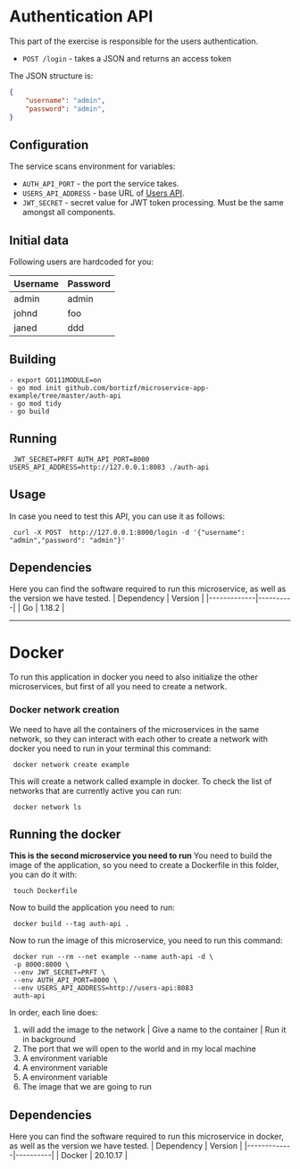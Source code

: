 # Authentication API

This part of the exercise is responsible for the users authentication.
- `POST /login` - takes a JSON and returns an access token

The JSON structure is:
```json
{
    "username": "admin",
    "password": "admin",
}
```

## Configuration

The service scans environment for variables:
- `AUTH_API_PORT` - the port the service takes.
- `USERS_API_ADDRESS` - base URL of [Users API](/users-api).
- `JWT_SECRET` - secret value for JWT token processing. Must be the same amongst all components.

## Initial data
Following users are hardcoded for you:

|  Username | Password  |
|-----------|-----------|
| admin     | admin     |
| johnd     | foo       |
| janed     | ddd       |

## Building

```
- export GO111MODULE=on
- go mod init github.com/bortizf/microservice-app-example/tree/master/auth-api
- go mod tidy
- go build
```

## Running
```
 JWT_SECRET=PRFT AUTH_API_PORT=8000 USERS_API_ADDRESS=http://127.0.0.1:8083 ./auth-api
```

## Usage
In case you need to test this API, you can use it as follows:
```
 curl -X POST  http://127.0.0.1:8000/login -d '{"username": "admin","password": "admin"}'
```

## Dependencies
Here you can find the software required to run this microservice, as well as the version we have tested. 
|  Dependency | Version  |
|-------------|----------|
| Go          | 1.18.2   |

---

# Docker
To run this application in docker you need to also initialize the other microservices, but first of all you need to 
create a network.

### Docker network creation
We need to have all the containers of the microservices in the same network, so they can interact with each other to create a network
with docker you need to run in your terminal this command:
```
 docker network create example
```
This will create a network called example in docker.
To check the list of networks that are currently active you can run:
```
 docker network ls
```

## Running the docker
**This is the second microservice you need to run**
You need to build the image of the application, so you need to create a Dockerfile in this folder, you can do it with:
```
 touch Dockerfile
```
Now to build the application you need to run:
```
 docker build --tag auth-api .
```


Now to run the image of this microservice, you need to run this command:

```
 docker run --rm --net example --name auth-api -d \
 -p 8000:8000 \
 --env JWT_SECRET=PRFT \
 --env AUTH_API_PORT=8000 \
 --env USERS_API_ADDRESS=http://users-api:8083 
 auth-api 
```
In order, each line does:
1. will add the image to the network | Give a name to the container | Run it in background
2. The port that we will open to the world and in my local machine
3. A environment variable
4. A environment variable
5. A environment variable
6. The image that we are going to run


## Dependencies
Here you can find the software required to run this microservice in docker, as well as the version we have tested. 
|  Dependency | Version  |
|-------------|----------|
| Docker        | 20.10.17 |